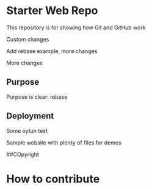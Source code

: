 # Starter Web Repo

This repository is for showing how Git and GitHub work

Custom changes

Add rebase example, more changes

More changes

## Purpose

Purpose is clear: rebase

## Deployment

Some oytun text

Sample website with plenty of files for demos

##COpyright


# How to contribute
